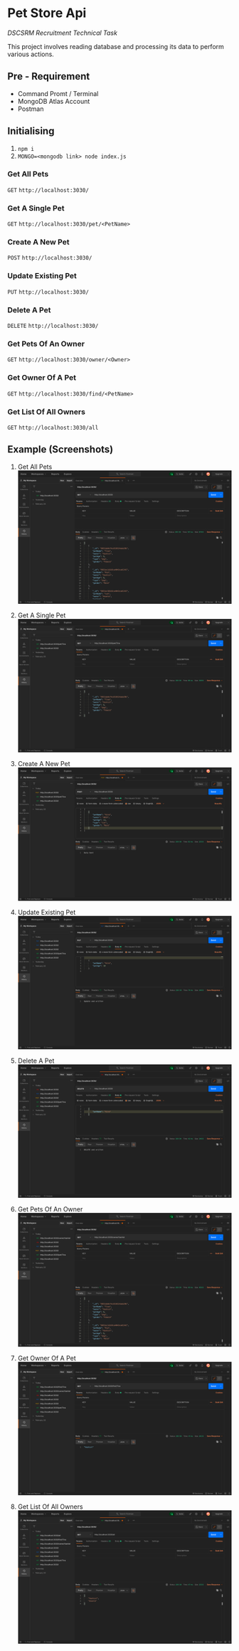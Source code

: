 # Pet Store Api

  *DSCSRM Recruitment Technical Task*
  
This project involves reading database and processing its data to perform various actions.

## Pre - Requirement 

- Command Promt / Terminal
- MongoDB Atlas Account
- Postman

## Initialising

1.  `npm i`
2. `MONGO=<mongodb link> node index.js`

### Get All Pets

`GET` `http://localhost:3030/`

### Get A Single Pet

`GET` `http://localhost:3030/pet/<PetName>`

### Create A New Pet

`POST` `http://localhost:3030/`

### Update Existing Pet

`PUT` `http://localhost:3030/`

### Delete A Pet

`DELETE` `http://localhost:3030/`

### Get Pets Of An Owner

`GET` `http://localhost:3030/owner/<Owner>`

### Get Owner Of A Pet

`GET` `http://localhost:3030/find/<PetName>`

### Get List Of All Owners

`GET` `http://localhost:3030/all`


## Example (Screenshots)

1. Get All Pets
![](pic/1.Get-all-pets.png)

2. Get A Single Pet
![](pic/2.Get-a-single-pet.png)

3. Create A New Pet
![](pic/3.Create-a-new-pet.png)

4. Update Existing Pet
![](pic/4.Update-existing-pet.png)

5. Delete A Pet
![](pic/5.Delete-a-pet.png)

6. Get Pets Of An Owner
![](pic/6.Get-pets-of-an-owner.png)

7. Get Owner Of A Pet
![](pic/7.Get-owner-of-a-pet.png)

8. Get List Of All Owners
![](pic/8.Get-list-of-all-owners.png)
